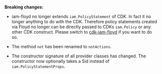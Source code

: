 **Breaking changes:**

- iam-floyd no longer extends `iam.PolicyStatement` of CDK. In fact it no longer anything to do with the CDK. Therefore policy statements created via Floyd no longer can be directly passed to CDKs `iam.Policy` or any other CDK construct. Please switch to [cdk-iam-floyd](https://github.com/udondan/cdk-iam-floyd) if you want to do so.

- The method `not` has been renamed to `notActions`.

- The constructor signature of all provider classes has changed. The constructor now optionally takes a Sid instead of `iam.PolicyStatementProps`.
